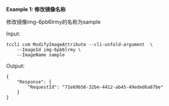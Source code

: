 **Example 1: 修改镜像名称**

修改镜像img-6pb6lrmy的名称为sample

Input: 

```
tccli cvm ModifyImageAttribute --cli-unfold-argument  \
    --ImageId img-6pb6lrmy \
    --ImageName sample
```

Output: 
```
{
    "Response": {
        "RequestId": "71e69b56-32be-4412-ab45-49eded6a87be"
    }
}
```

